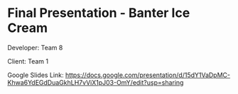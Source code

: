 # Final Presentation - Banter Ice Cream

Developer: Team 8

Client: Team 1

Google Slides Link:
https://docs.google.com/presentation/d/15dY1VaDpMC-Khwa6YdEGdDuaGkhLH7vViX1pJ03-OmY/edit?usp=sharing
